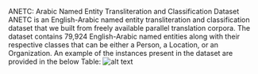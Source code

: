 ANETC: Arabic Named Entity Transliteration and Classification Dataset
ANETC is an English-Arabic named entity transliteration and classification dataset that we built from freely available parallel translation corpora. The dataset contains 79,924 English-Arabic named entities along with their respective classes that can be either a Person, a Location, or an Organization.
An example of the instances present in the dataset are provided in the below Table: 
![alt text](https://github.com/MohamedHadjAmeur/ANETC-Arabic-Named-Entity-Transliteration-and-Classification-Dataset/blob/master/image.png)

